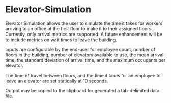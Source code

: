 # Elevator-Simulation

Elevator Simulation allows the user to simulate the time it takes for workers arriving to an office at the first floor to make it to their assigned floors.  Currently, only arrival metrics are supported.  A future enhancement will be to include metrics on wait times to leave the building.

Inputs are configurable by the end-user for employee count, number of floors in the building, number of elevators available to use, the mean arrival time, the standard deviation of arrival time, and the maximum occupants per elevator.

The time of travel between floors, and the time it takes for an employee to leave an elevator are set statically at 10 seconds.

Output may be copied to the clipboard for generated a tab-delimited data file.
